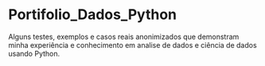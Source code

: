 # Portifolio_Dados_Python
Alguns testes, exemplos e casos reais anonimizados que demonstram minha experiência e conhecimento em analise de dados e ciência de dados usando Python.
